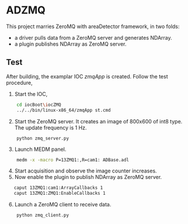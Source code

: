 ADZMQ
=====

This project marries ZeroMQ with areaDetector framework, in two folds:

* a driver pulls data from a ZeroMQ server and generates NDArray.
* a plugin publishes NDArray as ZeroMQ server.


Test
----

After building, the examplar IOC *zmqApp* is created. Follow the test procedure,

1. Start the IOC,
```bash
    cd iocBoot\iocZMQ
    ../../bin/linux-x86_64/zmqApp st.cmd
```
2. Start the ZeroMQ server. It creates an image of 800x600 of int8 type. The update
frequency is 1 Hz. 
```
    python zmq_server.py
```
3. Launch MEDM panel.
```bash
    medm -x -macro P=13ZMQ1:,R=cam1: ADBase.adl
```
4. Start acquisition and observe the image counter increases.
5. Now enable the plugin to publish NDArray as ZeroMQ server.
```bash
   caput 13ZMQ1:cam1:ArrayCallbacks 1
   caput 13ZMQ1:ZMQ1:EnableCallbacks 1
```
6. Launch a ZeroMQ client to receive data.
```bash
    python zmq_client.py
```
